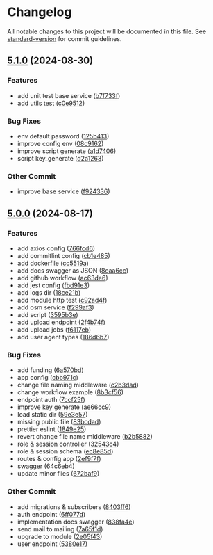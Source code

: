 # Changelog

All notable changes to this project will be documented in this file. See [standard-version](https://github.com/conventional-changelog/standard-version) for commit guidelines.

## [5.1.0](https://github.com/masb0ymas/expresso-typeorm/compare/v5.0.0...v5.1.0) (2024-08-30)


### Features

* add unit test base service ([b7f733f](https://github.com/masb0ymas/expresso-typeorm/commit/b7f733f5b0ecc0557c176f6fb8d444ec1e18fedb))
* add utils test ([c0e9512](https://github.com/masb0ymas/expresso-typeorm/commit/c0e9512c60107595905da26f23c02de891d7d35b))


### Bug Fixes

* env default password ([125b413](https://github.com/masb0ymas/expresso-typeorm/commit/125b413105eca4c22971efdd6bd00c78239d8f8c))
* improve config env ([08c9162](https://github.com/masb0ymas/expresso-typeorm/commit/08c91628111821d3dfca72c491c4d1e518ac3ee3))
* improve script generate ([a1d7406](https://github.com/masb0ymas/expresso-typeorm/commit/a1d740646f2fcd97efdd14d902d10a723c0d8f52))
* script key_generate ([d2a1263](https://github.com/masb0ymas/expresso-typeorm/commit/d2a1263cd0d66dfbb2cf17c01716422d9a7c3bfd))


### Other Commit

* improve base service ([f924336](https://github.com/masb0ymas/expresso-typeorm/commit/f92433681a5336ac589eed6700fee4fd0aa74db1))

## [5.0.0](https://github.com/masb0ymas/expresso-typeorm/compare/v4.5.1...v5.0.0) (2024-08-17)


### Features

* add axios config ([766fcd6](https://github.com/masb0ymas/expresso-typeorm/commit/766fcd681f94e43bbf270f4950fb9952d2d20925))
* add commitlint config ([cb1e485](https://github.com/masb0ymas/expresso-typeorm/commit/cb1e4852df209de37af0455ce9777f3881506952))
* add dockerfile ([cc5519a](https://github.com/masb0ymas/expresso-typeorm/commit/cc5519a86aebc81772bde07207c41fc396b43782))
* add docs swagger as JSON ([8eaa6cc](https://github.com/masb0ymas/expresso-typeorm/commit/8eaa6ccd7baeb7c2fe116e08b843ad4e5d9b8873))
* add github workflow ([ac63de6](https://github.com/masb0ymas/expresso-typeorm/commit/ac63de62d0befa7ccb9927c88c7d96a2c31c2105))
* add jest config ([fbd91e3](https://github.com/masb0ymas/expresso-typeorm/commit/fbd91e321657013cd27bf8db0cb03224b13cf241))
* add logs dir ([18ce21b](https://github.com/masb0ymas/expresso-typeorm/commit/18ce21bebdef3c12bdbd3f8658e0dab3939f8614))
* add module http test ([c92ad4f](https://github.com/masb0ymas/expresso-typeorm/commit/c92ad4f4700da7acdb7c7bfb85d351ba4c580f88))
* add osm service ([f299af3](https://github.com/masb0ymas/expresso-typeorm/commit/f299af3c6a1f876c5fb837e81fc694c6422b5e81))
* add script ([3595b3e](https://github.com/masb0ymas/expresso-typeorm/commit/3595b3eed6ecb3dce459c54a272388c047d2255d))
* add upload endpoint ([2f4b74f](https://github.com/masb0ymas/expresso-typeorm/commit/2f4b74f738e4b48184e686d591e65bd5b77be845))
* add upload jobs ([f6117eb](https://github.com/masb0ymas/expresso-typeorm/commit/f6117ebafbc74d366c369ebcaee71382e99397d1))
* add user agent types ([186d6b7](https://github.com/masb0ymas/expresso-typeorm/commit/186d6b73eda5a4f1fd0e0bfe1780ccbb99d264ff))


### Bug Fixes

* add funding ([6a570bd](https://github.com/masb0ymas/expresso-typeorm/commit/6a570bddde201d7421ffe86f186505ca565af3bc))
* app config ([cbb971c](https://github.com/masb0ymas/expresso-typeorm/commit/cbb971cd0698fc380be93a84d0d878776dbe7d38))
* change file naming middleware ([c2b3dad](https://github.com/masb0ymas/expresso-typeorm/commit/c2b3dada63014d062c77d560fb140e4068c33420))
* change workflow example ([8b3cf56](https://github.com/masb0ymas/expresso-typeorm/commit/8b3cf56390f43ff1cf8a214a988cdbc011c14069))
* endpoint auth ([7ccf25f](https://github.com/masb0ymas/expresso-typeorm/commit/7ccf25f9431b0b7ae3c7114cec58379a7e513173))
* improve key generate ([ae66cc9](https://github.com/masb0ymas/expresso-typeorm/commit/ae66cc99ca10cb0d80ee68df54b883f9e220727a))
* load static dir ([59e3e57](https://github.com/masb0ymas/expresso-typeorm/commit/59e3e578c3db83ec10c4831f4423dc3f320096fc))
* missing public file ([83bcdad](https://github.com/masb0ymas/expresso-typeorm/commit/83bcdadf5ae960e211d496380eb64c2ad0252984))
* prettier eslint ([1849e25](https://github.com/masb0ymas/expresso-typeorm/commit/1849e25e60bd484bd11bee72fa05535cc32cd875))
* revert change file name middleware ([b2b5882](https://github.com/masb0ymas/expresso-typeorm/commit/b2b5882a076aa0d871620f5dcc1183d9bf5a1fdb))
* role & session controller ([32543c4](https://github.com/masb0ymas/expresso-typeorm/commit/32543c484e72c490cc183bd53d7338642d395f93))
* role & session schema ([ec8e85d](https://github.com/masb0ymas/expresso-typeorm/commit/ec8e85d1b695a2b012567ed6677dfd09499afd27))
* routes & config app ([2ef9f7f](https://github.com/masb0ymas/expresso-typeorm/commit/2ef9f7fde72ae54004d764b6b387476b5ef63a44))
* swagger ([64c6eb4](https://github.com/masb0ymas/expresso-typeorm/commit/64c6eb45c11ccec73122e2800ace5289f3e99f38))
* update minor files ([672baf9](https://github.com/masb0ymas/expresso-typeorm/commit/672baf957da995354ff7c0eebd0491285ef33a6e))


### Other Commit

* add migrations & subscribers ([8403ff6](https://github.com/masb0ymas/expresso-typeorm/commit/8403ff6f574a7157dd84125ef01d15210b31ccd7))
* auth endpoint ([6ff077d](https://github.com/masb0ymas/expresso-typeorm/commit/6ff077d634e5980f2dd2f525e77aa724c62f7470))
* implementation docs swagger ([838fa4e](https://github.com/masb0ymas/expresso-typeorm/commit/838fa4e58384c7a597adb4f07a0474de32e91b6e))
* send mail to mailing ([7a65f1d](https://github.com/masb0ymas/expresso-typeorm/commit/7a65f1d4d0235c8c1958555caef97692824d56e8))
* upgrade to module ([2e05f43](https://github.com/masb0ymas/expresso-typeorm/commit/2e05f434b6dc7255a2e26886ab7c57addcc3ba72))
* user endpoint ([5380e17](https://github.com/masb0ymas/expresso-typeorm/commit/5380e179e73933e03a9a027ff805d95173c9e11c))
